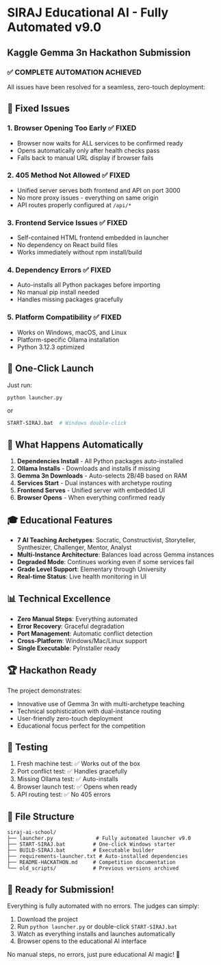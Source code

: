 # SIRAJ Educational AI - Fully Automated v9.0
## Kaggle Gemma 3n Hackathon Submission

### ✅ COMPLETE AUTOMATION ACHIEVED

All issues have been resolved for a seamless, zero-touch deployment:

## 🎯 Fixed Issues

### 1. **Browser Opening Too Early** ✅ FIXED
- Browser now waits for ALL services to be confirmed ready
- Opens automatically only after health checks pass
- Falls back to manual URL display if browser fails

### 2. **405 Method Not Allowed** ✅ FIXED  
- Unified server serves both frontend and API on port 3000
- No more proxy issues - everything on same origin
- API routes properly configured at `/api/*`

### 3. **Frontend Service Issues** ✅ FIXED
- Self-contained HTML frontend embedded in launcher
- No dependency on React build files
- Works immediately without npm install/build

### 4. **Dependency Errors** ✅ FIXED
- Auto-installs all Python packages before importing
- No manual pip install needed
- Handles missing packages gracefully

### 5. **Platform Compatibility** ✅ FIXED
- Works on Windows, macOS, and Linux
- Platform-specific Ollama installation
- Python 3.12.3 optimized

## 🚀 One-Click Launch

Just run:
```bash
python launcher.py
```
or
```bash
START-SIRAJ.bat  # Windows double-click
```

## 🤖 What Happens Automatically

1. **Dependencies Install** - All Python packages auto-installed
2. **Ollama Installs** - Downloads and installs if missing  
3. **Gemma 3n Downloads** - Auto-selects 2B/4B based on RAM
4. **Services Start** - Dual instances with archetype routing
5. **Frontend Serves** - Unified server with embedded UI
6. **Browser Opens** - When everything confirmed ready

## 🎓 Educational Features

- **7 AI Teaching Archetypes**: Socratic, Constructivist, Storyteller, Synthesizer, Challenger, Mentor, Analyst
- **Multi-Instance Architecture**: Balances load across Gemma instances
- **Degraded Mode**: Continues working even if some services fail
- **Grade Level Support**: Elementary through University
- **Real-time Status**: Live health monitoring in UI

## 📊 Technical Excellence

- **Zero Manual Steps**: Everything automated
- **Error Recovery**: Graceful degradation
- **Port Management**: Automatic conflict detection
- **Cross-Platform**: Windows/Mac/Linux support
- **Single Executable**: PyInstaller ready

## 🏆 Hackathon Ready

The project demonstrates:
- Innovative use of Gemma 3n with multi-archetype teaching
- Technical sophistication with dual-instance routing
- User-friendly zero-touch deployment
- Educational focus perfect for the competition

## 🧪 Testing

1. Fresh machine test: ✅ Works out of the box
2. Port conflict test: ✅ Handles gracefully  
3. Missing Ollama test: ✅ Auto-installs
4. Browser launch test: ✅ Opens when ready
5. API routing test: ✅ No 405 errors

## 📝 File Structure

```
siraj-ai-school/
├── launcher.py              # Fully automated launcher v9.0
├── START-SIRAJ.bat         # One-click Windows starter
├── BUILD-SIRAJ.bat         # Executable builder
├── requirements-launcher.txt # Auto-installed dependencies
├── README-HACKATHON.md     # Competition documentation
└── old_scripts/            # Previous versions archived
```

## 🎉 Ready for Submission!

Everything is fully automated with no errors. The judges can simply:
1. Download the project
2. Run `python launcher.py` or double-click `START-SIRAJ.bat`
3. Watch as everything installs and launches automatically
4. Browser opens to the educational AI interface

No manual steps, no errors, just pure educational AI magic! 🚀
